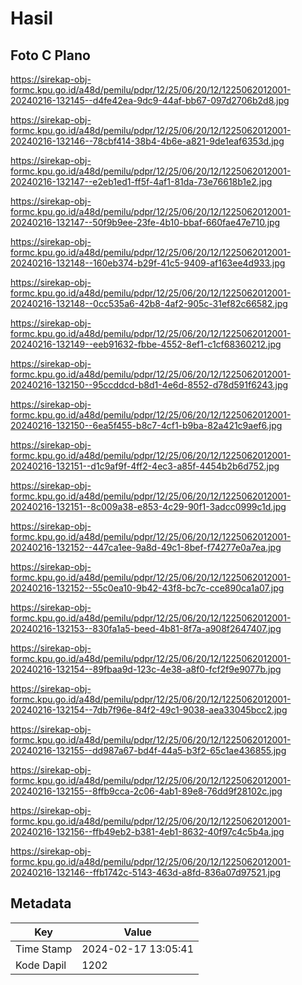 # Hasil

## Foto C Plano

https://sirekap-obj-formc.kpu.go.id/a48d/pemilu/pdpr/12/25/06/20/12/1225062012001-20240216-132145--d4fe42ea-9dc9-44af-bb67-097d2706b2d8.jpg

https://sirekap-obj-formc.kpu.go.id/a48d/pemilu/pdpr/12/25/06/20/12/1225062012001-20240216-132146--78cbf414-38b4-4b6e-a821-9de1eaf6353d.jpg

https://sirekap-obj-formc.kpu.go.id/a48d/pemilu/pdpr/12/25/06/20/12/1225062012001-20240216-132147--e2eb1ed1-ff5f-4af1-81da-73e76618b1e2.jpg

https://sirekap-obj-formc.kpu.go.id/a48d/pemilu/pdpr/12/25/06/20/12/1225062012001-20240216-132147--50f9b9ee-23fe-4b10-bbaf-660fae47e710.jpg

https://sirekap-obj-formc.kpu.go.id/a48d/pemilu/pdpr/12/25/06/20/12/1225062012001-20240216-132148--160eb374-b29f-41c5-9409-af163ee4d933.jpg

https://sirekap-obj-formc.kpu.go.id/a48d/pemilu/pdpr/12/25/06/20/12/1225062012001-20240216-132148--0cc535a6-42b8-4af2-905c-31ef82c66582.jpg

https://sirekap-obj-formc.kpu.go.id/a48d/pemilu/pdpr/12/25/06/20/12/1225062012001-20240216-132149--eeb91632-fbbe-4552-8ef1-c1cf68360212.jpg

https://sirekap-obj-formc.kpu.go.id/a48d/pemilu/pdpr/12/25/06/20/12/1225062012001-20240216-132150--95ccddcd-b8d1-4e6d-8552-d78d591f6243.jpg

https://sirekap-obj-formc.kpu.go.id/a48d/pemilu/pdpr/12/25/06/20/12/1225062012001-20240216-132150--6ea5f455-b8c7-4cf1-b9ba-82a421c9aef6.jpg

https://sirekap-obj-formc.kpu.go.id/a48d/pemilu/pdpr/12/25/06/20/12/1225062012001-20240216-132151--d1c9af9f-4ff2-4ec3-a85f-4454b2b6d752.jpg

https://sirekap-obj-formc.kpu.go.id/a48d/pemilu/pdpr/12/25/06/20/12/1225062012001-20240216-132151--8c009a38-e853-4c29-90f1-3adcc0999c1d.jpg

https://sirekap-obj-formc.kpu.go.id/a48d/pemilu/pdpr/12/25/06/20/12/1225062012001-20240216-132152--447ca1ee-9a8d-49c1-8bef-f74277e0a7ea.jpg

https://sirekap-obj-formc.kpu.go.id/a48d/pemilu/pdpr/12/25/06/20/12/1225062012001-20240216-132152--55c0ea10-9b42-43f8-bc7c-cce890ca1a07.jpg

https://sirekap-obj-formc.kpu.go.id/a48d/pemilu/pdpr/12/25/06/20/12/1225062012001-20240216-132153--830fa1a5-beed-4b81-8f7a-a908f2647407.jpg

https://sirekap-obj-formc.kpu.go.id/a48d/pemilu/pdpr/12/25/06/20/12/1225062012001-20240216-132154--89fbaa9d-123c-4e38-a8f0-fcf2f9e9077b.jpg

https://sirekap-obj-formc.kpu.go.id/a48d/pemilu/pdpr/12/25/06/20/12/1225062012001-20240216-132154--7db7f96e-84f2-49c1-9038-aea33045bcc2.jpg

https://sirekap-obj-formc.kpu.go.id/a48d/pemilu/pdpr/12/25/06/20/12/1225062012001-20240216-132155--dd987a67-bd4f-44a5-b3f2-65c1ae436855.jpg

https://sirekap-obj-formc.kpu.go.id/a48d/pemilu/pdpr/12/25/06/20/12/1225062012001-20240216-132155--8ffb9cca-2c06-4ab1-89e8-76dd9f28102c.jpg

https://sirekap-obj-formc.kpu.go.id/a48d/pemilu/pdpr/12/25/06/20/12/1225062012001-20240216-132156--ffb49eb2-b381-4eb1-8632-40f97c4c5b4a.jpg

https://sirekap-obj-formc.kpu.go.id/a48d/pemilu/pdpr/12/25/06/20/12/1225062012001-20240216-132146--ffb1742c-5143-463d-a8fd-836a07d97521.jpg


## Metadata

| Key        | Value               |
| ---------- | ------------------- |
| Time Stamp | 2024-02-17 13:05:41 |
| Kode Dapil | 1202                |




